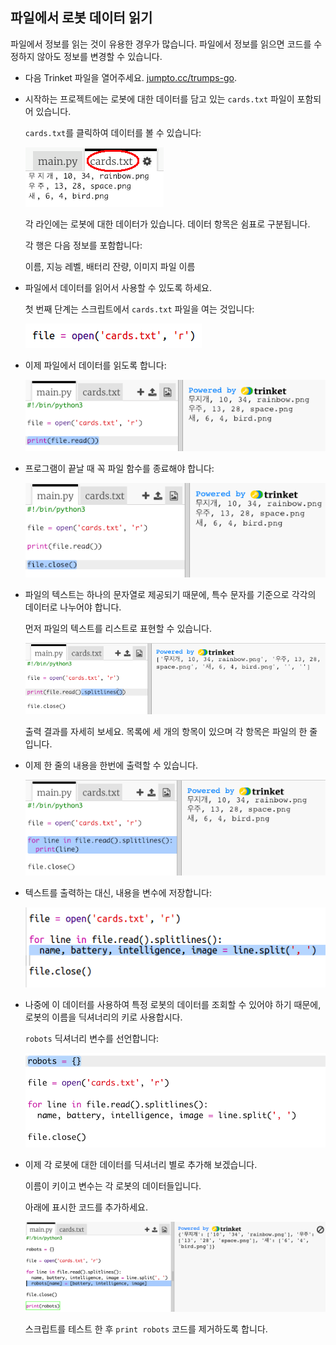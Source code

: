## 파일에서 로봇 데이터 읽기

파일에서 정보를 읽는 것이 유용한 경우가 많습니다. 파일에서 정보를 읽으면 코드를 수정하지 않아도 정보를 변경할 수 있습니다.

+ 다음 Trinket 파일을 열어주세요. <a href="http://jumpto.cc/trumps-go" target="_blank">jumpto.cc/trumps-go</a>.

+ 시작하는 프로젝트에는 로봇에 대한 데이터를 담고 있는 `cards.txt` 파일이 포함되어 있습니다.
    
    `cards.txt`를 클릭하여 데이터를 볼 수 있습니다:
    
    ![스크린샷](images/robotrumps-cards.png)
    
    각 라인에는 로봇에 대한 데이터가 있습니다. 데이터 항목은 쉼표로 구분됩니다.
    
    각 행은 다음 정보를 포함합니다:
    
    이름, 지능 레벨, 배터리 잔량, 이미지 파일 이름

+ 파일에서 데이터를 읽어서 사용할 수 있도록 하세요.
    
    첫 번째 단계는 스크립트에서 `cards.txt` 파일을 여는 것입니다:
    
    ![스크린샷](images/robotrumps-open.png)

+ 이제 파일에서 데이터를 읽도록 합니다:
    
    ![스크린샷](images/robotrumps-read.png)

+ 프로그램이 끝날 때 꼭 파일 함수를 종료해야 합니다:
    
    ![스크린샷](images/robotrumps-close.png)

+ 파일의 텍스트는 하나의 문자열로 제공되기 때문에, 특수 문자를 기준으로 각각의 데이터로 나누어야 합니다.
    
    먼저 파일의 텍스트를 리스트로 표현할 수 있습니다.
    
    ![스크린샷](images/robotrumps-lines.png)
    
    출력 결과를 자세히 보세요. 목록에 세 개의 항목이 있으며 각 항목은 파일의 한 줄입니다.

+ 이제 한 줄의 내용을 한번에 출력할 수 있습니다.
    
    ![screenshot](images/robotrumps-loop.png)

+ 텍스트를 출력하는 대신, 내용을 변수에 저장합니다:
    
    ![스크린샷](images/robotrumps-variables.png)

+ 나중에 이 데이터를 사용하여 특정 로봇의 데이터를 조회할 수 있어야 하기 때문에, 로봇의 이름을 딕셔너리의 키로 사용합시다.
    
    `robots` 딕셔너리 변수를 선언합니다:
    
    ![스크린샷](images/robotrumps-dict.png)

+ 이제 각 로봇에 대한 데이터를 딕셔너리 별로 추가해 보겠습니다.
    
    이름이 키이고 변수는 각 로봇의 데이터들입니다.
    
    아래에 표시한 코드를 추가하세요.
    
    ![스크린샷](images/robotrumps-data.png)
    
    스크립트를 테스트 한 후 `print robots` 코드를 제거하도록 합니다.